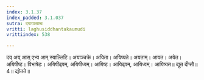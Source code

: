 ```yaml
---
index: 3.1.37
index_padded: 3.1.037
sutra: दयायासश्च
vritti: laghusiddhantakaumudi
vrittiindex: 538

---
```

दय् अय् आस् एभ्य आम् स्याल्लिटि। अयाञ्चक्रे। अयिता। अयिष्यते। अयताम्। आयत। अयेत। अयिषीष्ट। विभाषेटः। अयिषीढ्वम्, अयिषीध्वम्। आयिष्ट। आयिढ्वम्, आयिध्वम्। आयिष्यत॥ द्युत दीप्तौ॥ 4॥ द्योतते॥